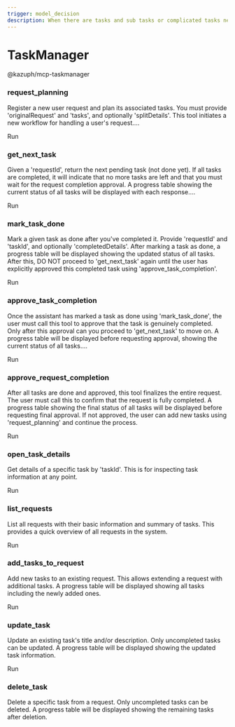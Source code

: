 ```yaml
---
trigger: model_decision
description: When there are tasks and sub tasks or complicated tasks need breakdown
---
```


# TaskManager

@kazuph/mcp-taskmanager

### request_planning

Register a new user request and plan its associated tasks. You must provide 'originalRequest' and 'tasks', and optionally 'splitDetails'. This tool initiates a new workflow for handling a user's request....

Run

### 

### get_next_task

Given a 'requestId', return the next pending task (not done yet). If all tasks are completed, it will indicate that no more tasks are left and that you must wait for the request completion approval. A progress table showing the current status of all tasks will be displayed with each response....

Run

### 

### mark_task_done

Mark a given task as done after you've completed it. Provide 'requestId' and 'taskId', and optionally 'completedDetails'. After marking a task as done, a progress table will be displayed showing the updated status of all tasks. After this, DO NOT proceed to 'get_next_task' again until the user has explicitly approved this completed task using 'approve_task_completion'.

Run

### 

### approve_task_completion

Once the assistant has marked a task as done using 'mark_task_done', the user must call this tool to approve that the task is genuinely completed. Only after this approval can you proceed to 'get_next_task' to move on. A progress table will be displayed before requesting approval, showing the current status of all tasks....

Run

### 

### approve_request_completion

After all tasks are done and approved, this tool finalizes the entire request. The user must call this to confirm that the request is fully completed. A progress table showing the final status of all tasks will be displayed before requesting final approval. If not approved, the user can add new tasks using 'request_planning' and continue the process.

Run

### 

### open_task_details

Get details of a specific task by 'taskId'. This is for inspecting task information at any point.

Run

### 

### list_requests

List all requests with their basic information and summary of tasks. This provides a quick overview of all requests in the system.

Run

### 

### add_tasks_to_request

Add new tasks to an existing request. This allows extending a request with additional tasks. A progress table will be displayed showing all tasks including the newly added ones.

Run

### 

### update_task

Update an existing task's title and/or description. Only uncompleted tasks can be updated. A progress table will be displayed showing the updated task information.

Run

### 

### delete_task

Delete a specific task from a request. Only uncompleted tasks can be deleted. A progress table will be displayed showing the remaining tasks after deletion.